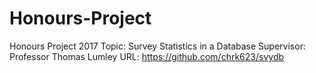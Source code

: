 # Honours-Project
Honours Project 2017
Topic: Survey Statistics in a Database
Supervisor: Professor Thomas Lumley
URL: https://github.com/chrk623/svydb
